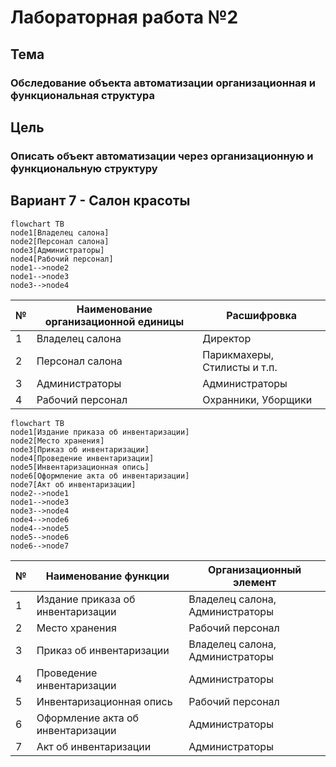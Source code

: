 # Лабораторная работа №2 #

## Тема ##

### Обследование объекта автоматизации организационная и функциональная структура ###

## Цель ##

### Описать объект автоматизации через организационную и функциональную структуру ###

## Вариант 7 - Салон красоты ##

```mermaid
flowchart TB
node1[Владелец салона]
node2[Персонал салона]
node3[Администраторы]
node4[Рабочий персонал]
node1-->node2
node1-->node3
node3-->node4
```

|№|Наименование организационной единицы|Расшифровка|
|---|---|---|
|1|Владелец салона|Директор|
|2|Персонал салона|Парикмахеры, Стилисты и т.п.|
|3|Администраторы|Администраторы|
|4|Рабочий персонал|Охранники, Уборщики|

```mermaid
flowchart TB
node1[Издание приказа об инвентаризации]
node2[Место хранения]
node3[Приказ об инвентаризации]
node4[Проведение инвентаризации]
node5[Инвентаризационная опись]
node6[Оформление акта об инвентаризации]
node7[Акт об инвентаризации]
node2-->node1
node1-->node3
node3-->node4
node4-->node6
node4-->node5
node5-->node6
node6-->node7
```

|№|Наименование функции|Организационный элемент|
|---|---|---|
|1|Издание приказа об инвентаризации|Владелец салона, Администраторы|
|2|Место хранения|Рабочий персонал|
|3|Приказ об инвентаризации|Владелец салона, Администраторы|
|4|Проведение инвентаризации|Администраторы|
|5|Инвентаризационная опись|Рабочий персонал|
|6|Оформление акта об инвентаризации|Администраторы|
|7|Акт об инвентаризации|Администраторы|
